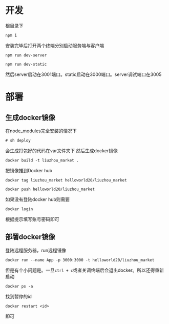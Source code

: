 # 开发

根目录下

    npm i

安装完毕后打开两个终端分别启动服务端与客户端

    npm run dev-server

    npm run dev-static

然后server启动在3001端口。static启动在3000端口。server调试端口在3005

# 部署

## 生成docker镜像
在node_modules完全安装的情况下

    # sh deploy

会生成打包好的代码在var文件夹下
然后生成docker镜像

    docker build -t liuzhou_market .

把镜像推到Docker hub

    docker tag liuzhou_market helloworld20/liuzhou_market

    docker push helloworld20/liuzhou_market

如果没有登陆docker hub则需要

    docker login

根据提示填写账号密码即可

## 部署docker镜像

登陆远程服务器，run远程镜像

    docker run --name App -p 3000:3000 -t helloworld20/liuzhou_market

但是有个小问题是。一旦`ctrl + c`或者关调终端后会退出docker。所以还得重新启动

    docker ps -a

找到暂停的id

    docker restart <id>

即可


